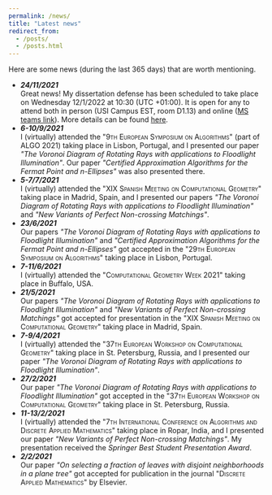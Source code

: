 ```yaml
---
permalink: /news/
title: "Latest news"
redirect_from: 
  - /posts/
  - /posts.html
---
```



Here are some news (during the last 365 days) that are worth mentioning.
- ***24/11/2021***\
	Great news! My dissertation defense has been scheduled to take place on Wednesday 12/1/2022 at 10:30 (UTC +01:00).
	It is open for any to attend both in person (USI Campus EST, room D1.13) and online (<a href="https://teams.microsoft.com/l/meetup-join/19%3ameeting_YTMwZjdlNzUtM2RmNS00OTNkLTkyZmUtYjQ2MWZjZTFhNzg3%40thread.v2/0?context=%7b%22Tid%22%3a%2295bdc5ac-afb5-4881-801b-3874f365cd6f%22%2c%22Oid%22%3a%22a1da9dcf-1ff5-4846-a820-5735a9bd05ce%22%7d">MS teams link</a>). More details can be found <a href="https://www.inf.usi.ch/en/feeds/10199">here</a>.
- ***6-10/9/2021***\
	I (virtually) attended the <span style="font-variant:small-caps;">"9th European Symposium on Algorithms"</span> (part of ALGO 2021) taking place in Lisbon, Portugal, and I presented our paper *"The Voronoi Diagram of Rotating Rays with applications to Floodlight Illumination"*.
	Our paper *"Certified Approximation Algorithms for the Fermat Point and n-Ellipses"* was also presented there. 
- ***5-7/7/2021***\
	I (virtually) attended the <span style="font-variant:small-caps;">"XIX Spanish Meeting on Computational Geometry"</span> taking place in Madrid, Spain, and I presented our papers *"The Voronoi Diagram of Rotating Rays with applications to Floodlight Illumination"* and *"New Variants of Perfect Non-crossing Matchings"*. 
- ***23/6/2021***\
	Our papers *"The Voronoi Diagram of Rotating Rays with applications to Floodlight Illumination"* and *"Certified Approximation Algorithms for the Fermat Point and n-Ellipses"* got accepted in the <span style="font-variant:small-caps;">"29th European Symposium on Algorithms"</span> taking place in Lisbon, Portugal.
- ***7-11/6/2021***\
	I (virtually) attended the <span style="font-variant:small-caps;">"Computational Geometry Week 2021"</span>  taking place in Buffalo, USA.
- ***21/5/2021***\
	Our papers *"The Voronoi Diagram of Rotating Rays with applications to Floodlight Illumination"* and *"New Variants of Perfect Non-crossing Matchings"* got accepted for presentation in the <span style="font-variant:small-caps;">"XIX Spanish Meeting on Computational Geometry"</span> taking place in Madrid, Spain.
- ***7-9/4/2021***\
	I (virtually) attended the <span style="font-variant:small-caps;">"37th European Workshop on Computational Geometry"</span> taking place in St. Petersburg, Russia, and I presented our paper *"The Voronoi Diagram of Rotating Rays with applications to Floodlight Illumination"*. 
- ***27/2/2021***\
	Our paper *"The Voronoi Diagram of Rotating Rays with applications to Floodlight Illumination"* got accepted in the <span style="font-variant:small-caps;">"37th European Workshop on Computational Geometry"</span> taking place in St. Petersburg, Russia.
- ***11-13/2/2021***\
	I (virtually) attended the <span style="font-variant:small-caps;">"7th International Conference on Algorithms and Discrete Applied Mathematics"</span>  taking place in Ropar, India, and I presented our paper *"New Variants of Perfect Non-crossing Matchings"*. My presentation received the *Springer Best Student Presentation Award*. 
- ***2/2/2021***\
	Our paper *"On selecting a fraction of leaves with disjoint neighborhoods in a plane tree"* got accepted for publication in the journal <span style="font-variant:small-caps;">"Discrete Applied Mathematics"</span> by Elsevier.
<!----- ***5-8/1/2021***\
	I (virtually) attended the <span style="font-variant:small-caps;">"14th Latin American Theoretical Informatics Symposium"</span>  taking place in São Paulo, Brazil, and I presented our paper *"Farthest Color Voronoi Diagrams: Complexity and Algorithms"*. -->
<!---- ***12/11/2020***\
	Our paper *"New Variants of Perfect Non-crossing Matchings"* got accepted in the <span style="font-variant:small-caps;">"7th International Conference on Algorithms and Discrete Applied Mathematics"</span>  taking place in Ropar, India -->
<!--- ***8-11/9/2020***\
	I attended the <span style="font-variant:small-caps;">Voronoi++</span> project meeting taking place somewhere in Styria, Austria, and I gave a talk *"On Color Voronoi Diagrams"*.	-->
<!-- - ***22-26/6/2020***\
	I (virtually) attended the <span style="font-variant:small-caps;">"Computational Geometry Week 2020"</span>  taking place in Zürich, Switzerland. -->